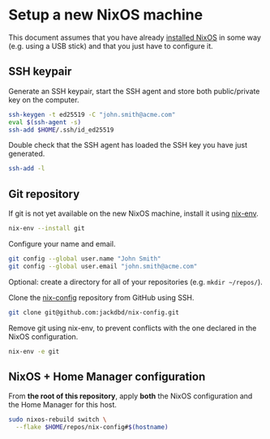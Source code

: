 # Setup a new NixOS machine

This document assumes that you have already [installed NixOS](https://nixos.wiki/wiki/NixOS_Installation_Guide) in some way (e.g. using a USB stick) and that you just have to configure it.

## SSH keypair

Generate an SSH keypair, start the SSH agent and store both public/private key on the computer.

```sh
ssh-keygen -t ed25519 -C "john.smith@acme.com"
eval $(ssh-agent -s)
ssh-add $HOME/.ssh/id_ed25519
```

Double check that the SSH agent has loaded the SSH key you have just generated.

```sh
ssh-add -l
```

## Git repository

If git is not yet available on the new NixOS machine, install it using [nix-env](https://nixos.org/manual/nix/stable/command-ref/nix-env).

```sh
nix-env --install git
```

Configure your name and email.

```sh
git config --global user.name "John Smith"
git config --global user.email "john.smith@acme.com"
```

Optional: create a directory for all of your repositories (e.g. `mkdir ~/repos/`).

Clone the [nix-config](https://github.com/jackdbd/nix-config) repository from GitHub using SSH.

```sh
git clone git@github.com:jackdbd/nix-config.git
```

Remove git using nix-env, to prevent conflicts with the one declared in the NixOS configuration.

```sh
nix-env -e git
```

## NixOS + Home Manager configuration

From **the root of this repository**, apply **both** the NixOS configuration and the Home Manager for this host.

```sh
sudo nixos-rebuild switch \
  --flake $HOME/repos/nix-config#$(hostname)
```
